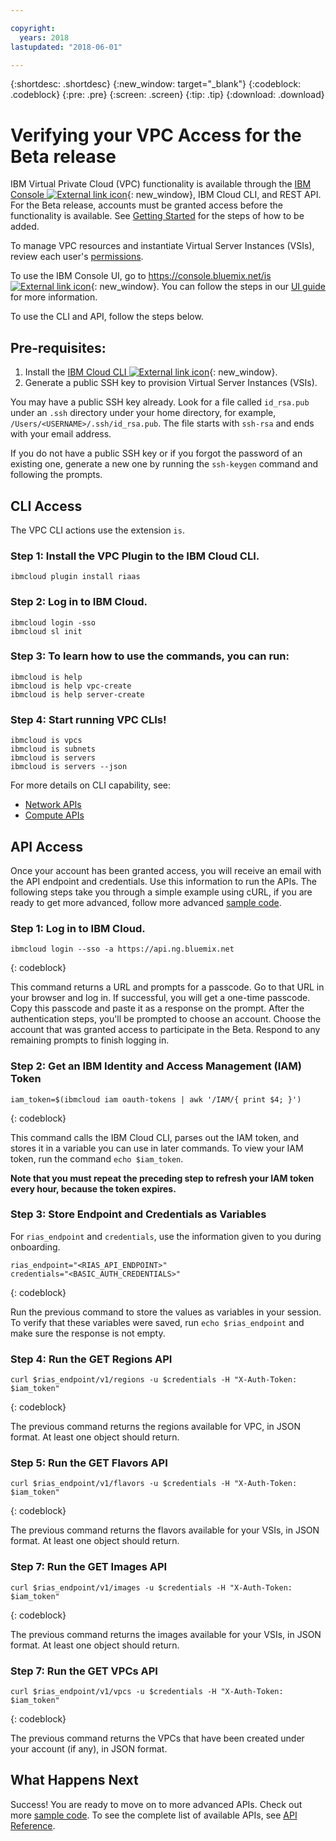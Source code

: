 ```yaml
---

copyright:
  years: 2018
lastupdated: "2018-06-01"

---
```


{:shortdesc: .shortdesc}
{:new_window: target="_blank"}
{:codeblock: .codeblock}
{:pre: .pre}
{:screen: .screen}
{:tip: .tip}
{:download: .download}

# Verifying your VPC Access for the Beta release

IBM Virtual Private Cloud (VPC) functionality is available through the [IBM Console ![External link icon](../../icons/launch-glyph.svg "External link icon")](https://console.bluemix.net/is){: new_window}, IBM Cloud CLI, and REST API. For the Beta release, accounts must be granted access before the functionality is available. See [Getting Started](getting-started.html) for the steps of how to be added.

To manage VPC resources and instantiate Virtual Server Instances (VSIs), review each user's [permissions](vpc-user-permissions.html).

To use the IBM Console UI, go to [https://console.bluemix.net/is ![External link icon](../../icons/launch-glyph.svg "External link icon")](https://console.bluemix.net/is){: new_window}. You can follow the steps in our [UI guide](console-tutorial.html) for more information.

To use the CLI and API, follow the steps below.

## Pre-requisites:

1. Install the [IBM Cloud CLI ![External link icon](../../icons/launch-glyph.svg "External link icon")](https://console.bluemix.net/docs/cli/reference/bluemix_cli/get_started.html#getting-started){: new_window}.
2. Generate a public SSH key to provision Virtual Server Instances (VSIs).

You may have a public SSH key already. Look for a file called ``id_rsa.pub`` under an ``.ssh`` directory under your home directory, for example, ``/Users/<USERNAME>/.ssh/id_rsa.pub``. The file starts with ``ssh-rsa`` and ends with your email address.

If you do not have a public SSH key or if you forgot the password of an existing one, generate a new one by running the ``ssh-keygen`` command and following the prompts.

## CLI Access

The VPC CLI actions use the extension `is`. 

### Step 1: Install the VPC Plugin to the IBM Cloud CLI.

```
ibmcloud plugin install riaas
```

### Step 2: Log in to IBM Cloud.
    
```
ibmcloud login -sso
ibmcloud sl init
```

### Step 3: To learn how to use the commands, you can run:
    
```
ibmcloud is help
ibmcloud is help vpc-create
ibmcloud is help server-create
```

### Step 4: Start running VPC CLIs!
    
```
ibmcloud is vpcs
ibmcloud is subnets
ibmcloud is servers
ibmcloud is servers --json
```

For more details on CLI capability, see:

- [Network APIs](cli-network-reference.html)
- [Compute APIs](cli-compute-reference.html)

## API Access 

Once your account has been granted access, you will receive an email with the API endpoint and credentials. Use this information to run the APIs. The following steps take you through a simple example using cURL, if you are ready to get more advanced, follow more advanced [sample code](example-code.html).

### Step 1: Log in to IBM Cloud.

```
ibmcloud login --sso -a https://api.ng.bluemix.net
 ```
{: codeblock}

This command returns a URL and prompts for a passcode. Go to that URL in your browser and log in. If successful, you will get a one-time passcode. Copy this passcode and paste it as a response on the prompt. After the authentication steps, you'll be prompted to choose an account. Choose the account that was granted access to participate in the Beta. Respond to any remaining prompts to finish logging in.

### Step 2: Get an IBM Identity and Access Management (IAM) Token 

```
iam_token=$(ibmcloud iam oauth-tokens | awk '/IAM/{ print $4; }')
```
{: codeblock}

This command calls the IBM Cloud CLI, parses out the IAM token, and stores it in a variable you can use in later commands. To view your IAM token, run the command ``echo $iam_token``.

**Note that you must repeat the preceding step to refresh your IAM token every hour, because the token expires.**

### Step 3: Store Endpoint and Credentials as Variables

For `rias_endpoint` and `credentials`, use the information given to you during onboarding.

```
rias_endpoint="<RIAS_API_ENDPOINT>"
credentials="<BASIC_AUTH_CREDENTIALS>"
 ```
{: codeblock}

Run the previous command to store the values as variables in your session. To verify that these variables were saved, run ``echo $rias_endpoint`` and make sure the response is not empty.

### Step 4: Run the GET Regions API

```
curl $rias_endpoint/v1/regions -u $credentials -H "X-Auth-Token: $iam_token"
```
{: codeblock}

The previous command returns the regions available for VPC, in JSON format. At least one object should return. 

### Step 5: Run the GET Flavors API

```
curl $rias_endpoint/v1/flavors -u $credentials -H "X-Auth-Token: $iam_token"
```
{: codeblock}

The previous command returns the flavors available for your VSIs, in JSON format. At least one object should return.

### Step 7: Run the GET Images API

```
curl $rias_endpoint/v1/images -u $credentials -H "X-Auth-Token: $iam_token"
```
{: codeblock}

The previous command returns the images available for your VSIs, in JSON format. At least one object should return.

### Step 7: Run the GET VPCs API

```
curl $rias_endpoint/v1/vpcs -u $credentials -H "X-Auth-Token: $iam_token"
```
{: codeblock}

The previous command returns the VPCs that have been created under your account (if any), in JSON format. 

## What Happens Next

Success! You are ready to move on to more advanced APIs. Check out more [sample code](example-code.html). To see the complete list of available APIs, see [API Reference](apis.html).
